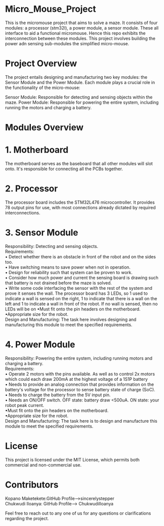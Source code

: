 # Micro_Mouse_Project
This is the micromouse project that aims to solve a maze. It consists of four modules: a processor (stm32l), a power module, a sensor module. These all interface to aid a functional micromouse. Hence this repo exhibits the interconnection between these modules. This project involves building the power adn sensing sub-modules the simplified micro-mouse.

# Project Overview
The project entails designing and manufacturing two key modules: the Sensor Module and the Power Module. Each module plays a crucial role in the functionality of the micro-mouse:

Sensor Module: Responsible for detecting and sensing objects within the maze.
Power Module: Responsible for powering the entire system, including running the motors and charging a battery.

# Modules Overview
# 1. Motherboard
The motherboard serves as the baseboard that all other modules will slot onto. It's responsible for connecting all the PCBs together.

# 2. Processor
The processor board includes the STM32L476 microcontroller. It provides 78 output pins for use, with most connections already dictated by required interconnections.

# 3. Sensor Module
Responsibility: Detecting and sensing objects.  
Requirements:  
• Detect whether there is an obstacle in front of the robot and on the sides too.  
• Have switching means to save power when not in operation.  
• Design for reliability such that system can be proven to work.  
• Consider how much power and current the sensing board is drawing such that battery is not drained before the maze is solved.  
• Write some code interfacing the sensor with the rest of the system and prove it senses the
wall. The processor board has 3 LEDs, so 1 used to indicate a wall is sensed on the right, 1 to indicate that there is
a wall on the left and 1 to indicate a wall in front of the robot. If no wall is sensed, then no
LEDs will be on
•Must fit onto the pin headers on the motherboard.  
•Appropriate size for the robot.  
Design and Manufacturing: The task here involves designing and manufacturing this module to meet the specified requirements.  

# 4. Power Module
Responsibility: Powering the entire system, including running motors and charging a battery.  
Requirements:  
• Operate 2 motors with the pins available. As well as to control
2x motors which could each draw 200mA at the highest voltage of a 1S1P battery  
• Needs to provide an analog connection that provides information on the battery's voltage for
the processor to sense battery state of charge (SoC).  
• Needs to charge the battery from the 5V input pin.  
• Needs an ON/OFF switch. OFF state: battery draw <500uA. ON state: your robot peak
current.  
•Must fit onto the pin headers on the motherboard.  
•Appropriate size for the robot.  
Design and Manufacturing: The task here is to design and manufacture this module to meet the specified requirements.  

# License
This project is licensed under the MIT License, which permits both commercial and non-commercial use.

# Contributors
Kopano Maketekete:GitHub Profile-->sincerelystepper  
Chukwudi Iloanya: GitHub Profile--> ChukwudiIloanya  

Feel free to reach out to any one of us for any questions or clarifications regarding the project.
